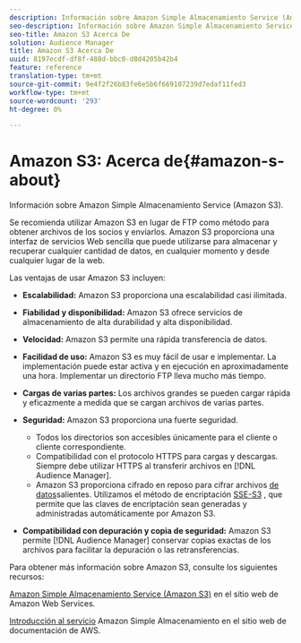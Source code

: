 ```yaml
---
description: Información sobre Amazon Simple Almacenamiento Service (Amazon S3).
seo-description: Información sobre Amazon Simple Almacenamiento Service (Amazon S3).
seo-title: Amazon S3 Acerca De
solution: Audience Manager
title: Amazon S3 Acerca De
uuid: 8197ecdf-df8f-488d-bbc0-d8d4205b42b4
feature: reference
translation-type: tm+mt
source-git-commit: 9e4f2f26b83fe6e5b6f669107239d7edaf11fed3
workflow-type: tm+mt
source-wordcount: '293'
ht-degree: 0%

---
```



# Amazon S3: Acerca de{#amazon-s-about}

Información sobre Amazon Simple Almacenamiento Service (Amazon S3).

Se recomienda utilizar Amazon S3 en lugar de FTP como método para obtener archivos de los socios y enviarlos. Amazon S3 proporciona una interfaz de servicios Web sencilla que puede utilizarse para almacenar y recuperar cualquier cantidad de datos, en cualquier momento y desde cualquier lugar de la web.

Las ventajas de usar Amazon S3 incluyen:

* **Escalabilidad:** Amazon S3 proporciona una escalabilidad casi ilimitada.
* **Fiabilidad y disponibilidad:** Amazon S3 ofrece servicios de almacenamiento de alta durabilidad y alta disponibilidad.
* **Velocidad:** Amazon S3 permite una rápida transferencia de datos.
* **Facilidad de uso:** Amazon S3 es muy fácil de usar e implementar. La implementación puede estar activa y en ejecución en aproximadamente una hora. Implementar un directorio FTP lleva mucho más tiempo.
* **Cargas de varias partes:** Los archivos grandes se pueden cargar rápida y eficazmente a medida que se cargan archivos de varias partes.
* **Seguridad:** Amazon S3 proporciona una fuerte seguridad.

   * Todos los directorios son accesibles únicamente para el cliente o cliente correspondiente.
   * Compatibilidad con el protocolo HTTPS para cargas y descargas. Siempre debe utilizar HTTPS al transferir archivos en [!DNL Audience Manager].
   * Amazon S3 proporciona cifrado en reposo para cifrar archivos [de datos](../integration/receiving-audience-data/batch-outbound-transfers/outbound-file-name-contents.md)salientes. Utilizamos el método de encriptación [SSE-S3](https://docs.aws.amazon.com/AmazonS3/latest/dev/serv-side-encryption.html) , que permite que las claves de encriptación sean generadas y administradas automáticamente por Amazon S3.

* **Compatibilidad con depuración y copia de seguridad:** Amazon S3 permite [!DNL Audience Manager] conservar copias exactas de los archivos para facilitar la depuración o las retransferencias.

Para obtener más información sobre Amazon S3, consulte los siguientes recursos:

[Amazon Simple Almacenamiento Service (Amazon S3)](https://aws.amazon.com/s3/) en el sitio web de Amazon Web Services.

[Introducción al servicio](https://docs.aws.amazon.com/AmazonS3/latest/gsg/GetStartedWithS3.html) Amazon Simple Almacenamiento en el sitio web de documentación de AWS.
